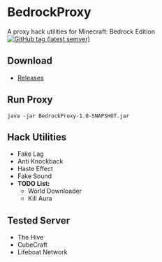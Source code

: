 # BedrockProxy
A proxy hack utilities for Minecraft: Bedrock Edition
<a href="https://github.com/AkmalFairuz/BedrockProxy/releases"><img src="https://img.shields.io/github/v/tag/AkmalFairuz/BedrockProxy?label=release&logo=github" alt="GitHub tag (latest semver)" /></a>

## Download
- [Releases](https://github.com/AkmalFairuz/BedrockProxy/releases/)

## Run Proxy
```
java -jar BedrockProxy-1.0-SNAPSHOT.jar
```

## Hack Utilities
- Fake Lag
- Anti Knockback
- Haste Effect
- Fake Sound
- **TODO List:**
  - World Downloader
  - Kill Aura

## Tested Server
- The Hive
- CubeCraft
- Lifeboat Network
